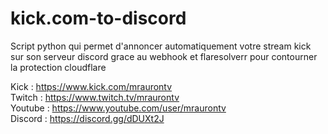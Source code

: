 # kick.com-to-discord

Script python qui permet d'annoncer automatiquement votre stream kick sur son serveur discord grace au webhook et flaresolverr pour contourner la protection cloudflare

Kick : https://www.kick.com/mraurontv    
Twitch : https://www.twitch.tv/mraurontv    
Youtube : https://www.youtube.com/user/mraurontv    
Discord : https://discord.gg/dDUXt2J    
